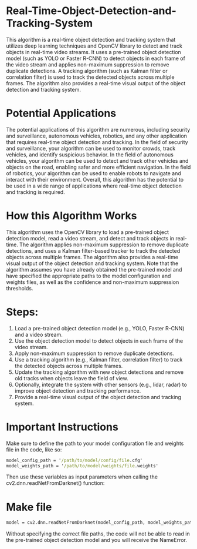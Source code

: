 # Real-Time-Object-Detection-and-Tracking-System
This algorithm is a real-time object detection and tracking system that utilizes deep learning techniques and OpenCV library to detect and track objects in real-time video streams. It uses a pre-trained object detection model (such as YOLO or Faster R-CNN) to detect objects in each frame of the video stream and applies non-maximum suppression to remove duplicate detections. A tracking algorithm (such as Kalman filter or correlation filter) is used to track the detected objects across multiple frames. The algorithm also provides a real-time visual output of the object detection and tracking system.
# Potential Applications
The potential applications of this algorithm are numerous, including security and surveillance, autonomous vehicles, robotics, and any other application that requires real-time object detection and tracking. In the field of security and surveillance, your algorithm can be used to monitor crowds, track vehicles, and identify suspicious behavior. In the field of autonomous vehicles, your algorithm can be used to detect and track other vehicles and objects on the road, enabling safer and more efficient navigation. In the field of robotics, your algorithm can be used to enable robots to navigate and interact with their environment. Overall, this algorithm has the potential to be used in a wide range of applications where real-time object detection and tracking is required.

# How this Algorithm Works
This algorithm uses the OpenCV library to load a pre-trained object detection model, read a video stream, and detect and track objects in real-time. The algorithm applies non-maximum suppression to remove duplicate detections, and uses a Kalman filter-based tracker to track the detected objects across multiple frames. The algorithm also provides a real-time visual output of the object detection and tracking system. Note that the algorithm assumes you have already obtained the pre-trained model and have specified the appropriate paths to the model configuration and weights files, as well as the confidence and non-maximum suppression thresholds.


# Steps:
1.	Load a pre-trained object detection model (e.g., YOLO, Faster R-CNN) and a video stream.
2.	Use the object detection model to detect objects in each frame of the video stream.
3.	Apply non-maximum suppression to remove duplicate detections.
4.	Use a tracking algorithm (e.g., Kalman filter, correlation filter) to track the detected objects across multiple frames.
5.	Update the tracking algorithm with new object detections and remove old tracks when objects leave the field of view.
6.	Optionally, integrate the system with other sensors (e.g., lidar, radar) to improve object detection and tracking performance.
7.	Provide a real-time visual output of the object detection and tracking system.

# Important Instructions
Make sure to define the path to your model configuration file and weights file in the code, like so:
```cmd
model_config_path = '/path/to/model/config/file.cfg'
model_weights_path = '/path/to/model/weights/file.weights'
``` 
Then use these variables as input parameters when calling the cv2.dnn.readNetFromDarknet() function:
# Make file
```cmd
model = cv2.dnn.readNetFromDarknet(model_config_path, model_weights_path)
```
Without specifying the correct file paths, the code will not be able to read in the pre-trained object detection model and you will receive the NameError.

